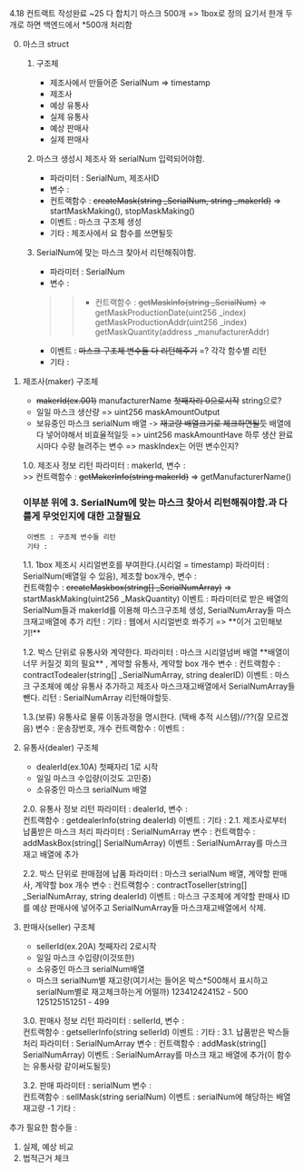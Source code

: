4.18 컨트랙트 작성완료
~25 다 합치기
마스크 500개 => 1box로 정의 요기서 한개 두개로 하면 백엔드에서 *500개 처리함

0. 마스크 struct
	1. 구조체
		- 제조사에서 만들어준 SerialNum => timestamp
		- 제조사
		- 예상 유통사
		- 실제 유통사
		- 예상 판매사
		- 실제 판매사
	2. 마스크 생성시 제조사 와 serialNum 입력되어야함.
		- 파라미터 : SerialNum, 제조사ID
		- 변수 :
		- 컨트랙함수 : ~~createMask(string _SerialNum, string _makerId)~~ => startMaskMaking(), stopMaskMaking() 
		- 이벤트 : 마스크 구조체 생성
		- 기타 : 제조사에서 요 함수를 쓰면될듯
		
	3. SerialNum에 맞는 마스크 찾아서 리턴해줘야함.
		- 파라미터 : SerialNum
		- 변수 :
		>> - 컨트랙함수 : ~~getMaskInfo(string _SerialNum)~~ =>
				getMaskProductionDate(uint256 _index)
				getMaskProductionAddr(uint256 _index)
				getMaskQuantity(address _manufacturerAddr)
		- 이벤트 : ~~마스크 구조체 변수들 다 리턴해주기~~ =? 각각 함수별 리턴
		- 기타 : 
	
1. 제조사(maker)
	구조체
	- ~~makerId(ex.001)~~ manufacturerName ~~첫째자리 0으로시작~~ string으로?
	- 일일 마스크 생산량 => uint256 maskAmountOutput
	- 보유중인 마스크 serialNum 배열 -> ~~재고량 배열크기로 체크하면될듯~~ 배열에 다 넣어야해서 비효율적일듯
		=> uint256 maskAmountHave 하루 생산 완료시마다 수량 늘려주는 변수
		=> maskIndex는 어떤 변수인지?
	
	1.0. 제조사 정보 리턴
		파라미터 : makerId,
		변수 :  
        >> 컨트랙함수 : ~~getMakerInfo(string makerId)~~ => getManufacturerName() 
	### 이부분 위에 3. SerialNum에 맞는 마스크 찾아서 리턴해줘야함.과 다를게 무엇인지에 대한 고찰필요
        이벤트 : 구조체 변수들 리턴
		기타 : 
		
	1.1. 1box 제조시 시리얼번호를 부여한다.(시리얼 = timestamp)
        파라미터 : SerialNum(배열일 수 있음), 제조할 box개수,
		변수 :  
        컨트랙함수 : ~~createMaskbox(string[] _SerialNumArray)~~ => startMaskMaking(uint256 _MaskQuantity)
        이벤트 : 파라미터로 받은 배열의 SerialNum들과 makerId를 이용해 마스크구조체 생성, SerialNumArray들 마스크재고배열에 추가
		리턴 : 
		기타 : 웹에서 시리얼번호 쏴주기 => \*\*이거 고민해보기!\*\*
        
	1.2. 박스 단위로 유통사와 계약한다.
		파라미터 : 마스크 시리얼넘버 배열 \*\*배열이 너무 커질것 회의 필요\*\* , 계약할 유통사, 계약할 box 개수
        변수 : 
        컨트랙함수 : contractTodealer(string[] _SerialNumArray, string dealerID)
        이벤트 : 마스크 구조체에 예상 유통사 추가하고 제조사 마스크재고배열에서 SerialNumArray들 뺀다.
		리턴 : SerialNumArray 리턴해야할듯.
        
	1.3.(보류) 유통사로 물류 이동과정을 명시한다. (택배 추적 시스템)//??(잘 모르겠음)
        변수 : 운송장번호, 개수
        컨트랙함수 : 
        이벤트 : 


2. 유통사(dealer)
	구조체
	- dealerId(ex.10A) 첫째자리 1로 시작
	- 일일 마스크 수입량(이것도 고민중)
	- 소유중인 마스크 serialNum 배열

	2.0. 유통사 정보 리턴
		파라미터 : dealerId,
		변수 :  
        컨트랙함수 : getdealerInfo(string dealerId)
        이벤트 : 
		기타 : 
	2.1. 제조사로부터 납품받은 마스크 처리
		파라미터 : SerialNumArray
        변수 : 
        컨트랙함수 : addMaskBox(string[] SerialNumArray)
        이벤트 : SerialNumArray를 마스크 재고 배열에 추가
        
	2.2. 박스 단위로 판매점에 납품
		파라미터 : 마스크 serialNum 배열, 계약할 판매사, 계약할 box 개수
        변수 : 
        컨트랙함수 : contractToseller(string[] _SerialNumArray, string dealerId)
        이벤트 : 마스크 구조체에 계약할 판매사 ID를 예상 판매사에 넣어주고 SerialNumArray들 마스크재고배열에서 삭제.

    
3. 판매사(seller)
	구조체
	- sellerId(ex.20A) 첫째자리 2로시작
	- 일일 마스크 수입량(이것또한)
	- 소유중인 마스크 serialNum배열
	- 마스크 serialNum별 재고량(여기서는 들어온 박스*500해서 표시하고 serialNum별로 재고체크하는게 어떨까)
	123412424152 - 500
	125125151251 - 499
	
	
	3.0. 판매사 정보 리턴
		파라미터 : sellerId,
		변수 :  
        컨트랙함수 : getsellerInfo(string sellerId)
        이벤트 : 
		기타 : 
	3.1. 납품받은 박스들 처리
		파라미터 : SerialNumArray
        변수 : 
        컨트랙함수 : addMask(string[] SerialNumArray)
        이벤트 : SerialNumArray를 마스크 재고 배열에 추가(이 함수는 유통사랑 같이써도될듯)
	
	3.2. 판매
		파라미터 : serialNum
		변수 :  
        컨트랙함수 : sellMask(string serialNum)
        이벤트 : serialNum에 해당하는 배열 재고량 -1 
		기타 : 

추가 필요한 함수들 : 
1. 실제, 예상 비교
2. 법적근거 체크

